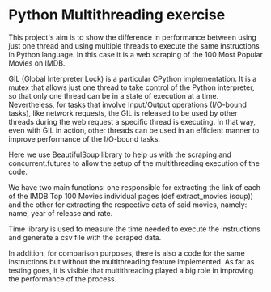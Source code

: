 # Python Multithreading exercise
This project's aim is to show the difference in performance between using just one thread and using multiple threads to execute the same instructions in Python language. In this case it is a web scraping of the 100 Most Popular Movies on IMDB.

GIL (Global Interpreter Lock) is a particular CPython implementation. It is a mutex that allows just one thread to take control of the Python interpreter, so that only one thread can be in a state of execution at a time. Nevertheless, for tasks that involve Input/Output operations (I/O-bound tasks), like network requests, the GIL is released to be used by other threads during the web request a specific thread is executing. In that way, even with GIL in action, other threads can be used in an efficient manner to improve performance of the I/O-bound tasks.

Here we use BeautifulSoup library to help us with the scraping and concurrent.futures to allow the setup of the multithreading execution of the code.

We have two main functions: one responsible for extracting the link of each of the IMDB Top 100 Movies individual pages (def extract_movies (soup)) and the other for extracting the respective data of said movies, namely: name, year of release and rate.

Time library is used to measure the time needed to execute the instructions and generate a csv file with the scraped data.

In addition, for comparison purposes, there is also a code for the same instructions but without the multithreading feature implemented. As far as testing goes, it is visible that multithreading played a big role in improving the performance of the process.

